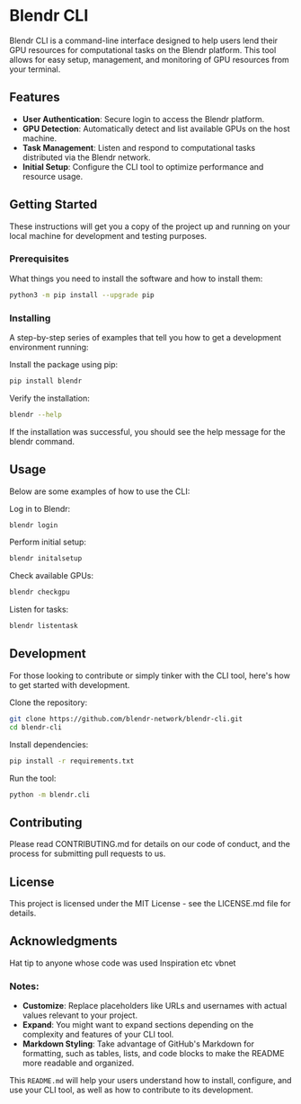 # Blendr CLI

Blendr CLI is a command-line interface designed to help users lend their GPU resources for computational tasks on the Blendr platform. This tool allows for easy setup, management, and monitoring of GPU resources from your terminal.

## Features

- **User Authentication**: Secure login to access the Blendr platform.
- **GPU Detection**: Automatically detect and list available GPUs on the host machine.
- **Task Management**: Listen and respond to computational tasks distributed via the Blendr network.
- **Initial Setup**: Configure the CLI tool to optimize performance and resource usage.

## Getting Started

These instructions will get you a copy of the project up and running on your local machine for development and testing purposes.

### Prerequisites

What things you need to install the software and how to install them:

```bash
python3 -m pip install --upgrade pip
```


### Installing
A step-by-step series of examples that tell you how to get a development environment running:


Install the package using pip:

```bash
pip install blendr
```

Verify the installation:

```bash
blendr --help
```
If the installation was successful, you should see the help message for the blendr command.


## Usage
Below are some examples of how to use the CLI:

Log in to Blendr:
```bash
blendr login
```
Perform initial setup:

```bash
blendr initalsetup
```

Check available GPUs:


```bash
blendr checkgpu
```

Listen for tasks:
```bash
blendr listentask
```

## Development
For those looking to contribute or simply tinker with the CLI tool, here's how to get started with development.

Clone the repository:

```bash
git clone https://github.com/blendr-network/blendr-cli.git
cd blendr-cli
```
Install dependencies:


```bash
pip install -r requirements.txt
```
Run the tool:


```bash
python -m blendr.cli
```
## Contributing
Please read CONTRIBUTING.md for details on our code of conduct, and the process for submitting pull requests to us.

## License
This project is licensed under the MIT License - see the LICENSE.md file for details.

## Acknowledgments
Hat tip to anyone whose code was used
Inspiration
etc
vbnet


### Notes:
- **Customize**: Replace placeholders like URLs and usernames with actual values relevant to your project.
- **Expand**: You might want to expand sections depending on the complexity and features of your CLI tool.
- **Markdown Styling**: Take advantage of GitHub's Markdown for formatting, such as tables, lists, and code blocks to make the README more readable and organized.

This `README.md` will help your users understand how to install, configure, and use your CLI tool, as well as how to contribute to its development.